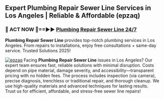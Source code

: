 ## Expert Plumbing Repair Sewer Line Services in Los Angeles | Reliable & Affordable (epzaq)  

<h3>🚿 ACT NOW 🌟==►► <a href="https://tinyurl.com/2ne6vx2x" rel="nofollow">Plumbing Repair Sewer Line 24/7</a></h3>

**Plumbing Repair Sewer Line** provides top-notch plumbing services in Los Angeles. From repairs to installations, enjoy free consultations + same-day service. Trusted Solutions 2025!

[![epzaq](https://i.imgur.com/4PFF4AK.jpeg)](https://tinyurl.com/2ne6vx2x)
Facing **Plumbing Repair Sewer Line** issues in Los Angeles? Our expert team ensures fast, reliable solutions with minimal disruption. Costs depend on pipe material, damage severity, and accessibility—transparent pricing with no hidden fees. The process includes inspection (via camera), precise diagnosis, trenchless or traditional repair, and thorough cleanup. We use high-quality materials and advanced techniques for lasting results. Trust us for efficient, affordable, and stress-free sewer line repairs!